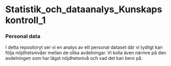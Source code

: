 # Statistik_och_dataanalys_Kunskapskontroll_1

### Personal data

I detta repositoryt ser vi en analys av ett personal dataset där vi tydligt kan följa nöjdhetsnivåer mellan de olika avdelningar.
Vi kolla även närmre på den avdelningen som har lägst nöjdhetsnivå och vad det kan bero på.
